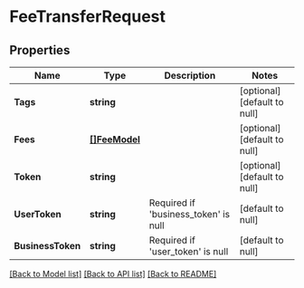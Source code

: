 # FeeTransferRequest

## Properties
Name | Type | Description | Notes
------------ | ------------- | ------------- | -------------
**Tags** | **string** |  | [optional] [default to null]
**Fees** | [**[]FeeModel**](fee_model.md) |  | [optional] [default to null]
**Token** | **string** |  | [optional] [default to null]
**UserToken** | **string** | Required if &#39;business_token&#39; is null | [default to null]
**BusinessToken** | **string** | Required if &#39;user_token&#39; is null | [default to null]

[[Back to Model list]](../README.md#documentation-for-models) [[Back to API list]](../README.md#documentation-for-api-endpoints) [[Back to README]](../README.md)


